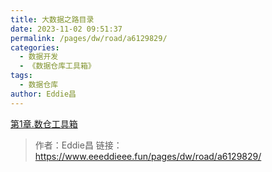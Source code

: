 ```yaml
---
title: 大数据之路目录
date: 2023-11-02 09:51:37
permalink: /pages/dw/road/a6129829/
categories:
  - 数据开发
  - 《数据仓库工具箱》
tags:
  - 数据仓库
author: Eddie昌
---
```


[第1章.数仓工具箱](../01.《数据仓库工具箱》/00.数仓工具箱目录.md)



> 作者：Eddie昌
> 链接：https://www.eeeddieee.fun/pages/dw/road/a6129829/